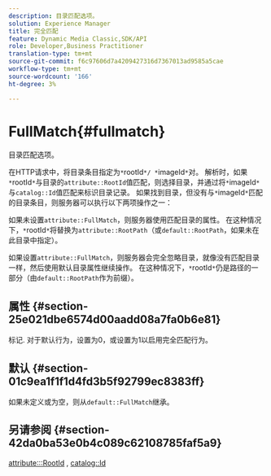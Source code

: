```yaml
---
description: 目录匹配选项。
solution: Experience Manager
title: 完全匹配
feature: Dynamic Media Classic,SDK/API
role: Developer,Business Practitioner
translation-type: tm+mt
source-git-commit: f6c97606d7a4209427316d7367013ad9585a5cae
workflow-type: tm+mt
source-wordcount: '166'
ht-degree: 3%

---
```



# FullMatch{#fullmatch}

目录匹配选项。

在HTTP请求中，将目录条目指定为`*`rootId`*/ *`imageId`*`对。 解析时，如果`*`rootId`*`与目录的`attribute::RootId`值匹配，则选择目录，并通过将`*`imageId`*`与`catalog::Id`值匹配来标识目录记录。 如果找到目录，但没有与`*`imageId`*`匹配的目录条目，则服务器可以执行以下两项操作之一：

如果未设置`attribute::FullMatch`，则服务器使用匹配目录的属性。 在这种情况下，`*`rootId`*`将替换为`attribute::RootPath`（或`default::RootPath`，如果未在此目录中指定）。

如果设置`attribute::FullMatch`，则服务器会完全忽略目录，就像没有匹配目录一样，然后使用默认目录属性继续操作。 在这种情况下，`*`rootId`*`仍是路径的一部分（由`default::RootPath`作为前缀）。

## 属性 {#section-25e021dbe6574d00aadd08a7fa0b6e81}

标记. 对于默认行为，设置为0，或设置为1以启用完全匹配行为。

## 默认 {#section-01c9ea1f1f1d4fd3b5f92799ec8383ff}

如果未定义或为空，则从`default::FullMatch`继承。

## 另请参阅 {#section-42da0ba53e0b4c089c62108785faf5a9}

[attribute:::RootId](../../../../../is-api/image-catalog/image-serving-api-ref/c-image-catalog-reference/c-attributes-reference/r-rootid.md#reference-13653312925e4a08b90f99961d53f546) ,  [catalog::Id](/help/aem-is-ir-api/is-api/image-catalog/image-serving-api-ref/c-image-catalog-reference/c-image-svg-data-reference/c-image-data-reference/r-id-cat.md)
